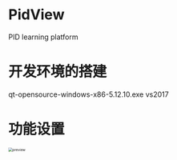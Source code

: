 # PidView
PID learning platform
# 开发环境的搭建
qt-opensource-windows-x86-5.12.10.exe
vs2017

# 功能设置

<img src="C:\Users\ShenPeng\Desktop\preview.png" alt="preview" style="zoom:50%;" />

